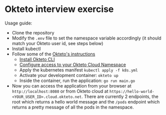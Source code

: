 # Okteto interview exercise

Usage guide:
- Clone the repository
- Modify the ```.env``` file to set the namespace variable accordingly (it should match your Okteto user id, see steps below)
- Install kubectl
- Follow some of the [Okteto's instructions](https://okteto.com/docs/samples/golang/)
  - [Install Okteto CLI](https://okteto.com/docs/getting-started/installation/) 
  - [Configure access to your Okteto Cloud Namespace](https://okteto.com/docs/cloud/credentials/)
  - Apply the kubernetes manifest
  ```kubectl apply -f k8s.yml```
  - Activate your development container: ```okteto up```
  - Inside the container, run the application: ```go run main.go```
- Now you can access the application from your browser at ```http://localhost:8080``` or from Okteto cloud at ```https://hello-world-<YOUR_USER_ID>.cloud.okteto.net```. There are currently 2 endpoints, the root which returns a hello world message and the ```/pods``` endpoint which returns a pretty message of all the pods in the namespace.